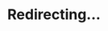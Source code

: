 ---
permalink: /redirect/reasoning-with-language-model-is-planning-with-world-model-20230523-pdf
title: "Redirecting..."
redirect_to: /files/reasoning-with-language-model-is-planning-with-world-model-20230523.pdf
---